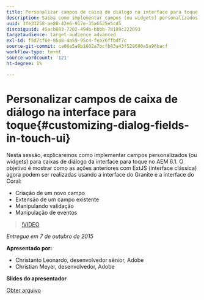 ```yaml
---
title: Personalizar campos de caixa de diálogo na interface para toque
description: Saiba como implementar campos (ou widgets) personalizados para caixas de diálogo da interface para toque no AEM 6.1. Descubra como as coisas que foram feitas anteriormente com ExtJS (interface clássica) agora podem ser feitas usando a interface do Granite e a interface do Coral.
uuid: 3fe33258-ae88-42e6-917e-35a6525e5cd5
discoiquuid: 45acb883-7202-494b-bbbb-78189c222093
targetaudience: target-audience advanced
exl-id: f5d7cf6e-86a8-4a59-95c4-fea76ffbdf7c
source-git-commit: ca06e5a8b1602a7bcfb83a43f529680a5a96bacf
workflow-type: tm+mt
source-wordcount: '121'
ht-degree: 1%

---
```


# Personalizar campos de caixa de diálogo na interface para toque{#customizing-dialog-fields-in-touch-ui}

Nesta sessão, explicaremos como implementar campos personalizados (ou widgets) para caixas de diálogo da interface para toque no AEM 6.1. O objetivo é mostrar como as ações anteriores com ExtJS (interface clássica) agora podem ser realizadas usando a interface do Granite e a interface do Coral:

* Criação de um novo campo
* Extensão de um campo existente
* Manipulando validação
* Manipulação de eventos

>[!VIDEO](https://video.tv.adobe.com/v/19373/?quality=9)

*Entregue em 7 de outubro de 2015*

**Apresentado por:**

* Christanto Leonardo, desenvolvedor sênior, Adobe
* Christian Meyer, desenvolvedor, Adobe

**Slides do apresentador**

[Obter arquivo](assets/aem-gems-customizing-touch-ui-dialog-fields.pdf)
<!--
[Get back to the Overview](https://helpx.adobe.com/experience-manager/kt/eseminars/gems/aem-index.html)
-->
